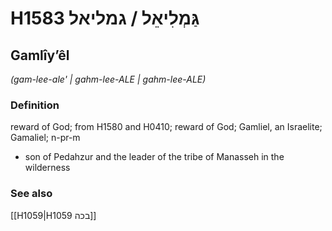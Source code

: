 # H1583 גַּמְלִיאֵל / גמליאל

## Gamlîyʼêl

_(gam-lee-ale' | ɡahm-lee-ALE | ɡahm-lee-ALE)_

### Definition

reward of God; from H1580 and H0410; reward of God; Gamliel, an Israelite; Gamaliel; n-pr-m

- son of Pedahzur and the leader of the tribe of Manasseh in the wilderness

### See also

[[H1059|H1059 בכה]]
